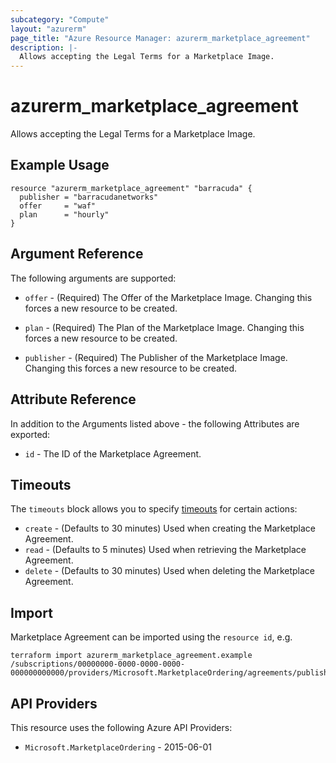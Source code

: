 ```yaml
---
subcategory: "Compute"
layout: "azurerm"
page_title: "Azure Resource Manager: azurerm_marketplace_agreement"
description: |-
  Allows accepting the Legal Terms for a Marketplace Image.
---
```


# azurerm_marketplace_agreement

Allows accepting the Legal Terms for a Marketplace Image.

## Example Usage

```hcl
resource "azurerm_marketplace_agreement" "barracuda" {
  publisher = "barracudanetworks"
  offer     = "waf"
  plan      = "hourly"
}
```

## Argument Reference

The following arguments are supported:

* `offer` - (Required) The Offer of the Marketplace Image. Changing this forces a new resource to be created.

* `plan` - (Required) The Plan of the Marketplace Image. Changing this forces a new resource to be created.

* `publisher` - (Required) The Publisher of the Marketplace Image. Changing this forces a new resource to be created.

## Attribute Reference

In addition to the Arguments listed above - the following Attributes are exported:

* `id` - The ID of the Marketplace Agreement.

## Timeouts

The `timeouts` block allows you to specify [timeouts](https://developer.hashicorp.com/terraform/language/resources/configure#define-operation-timeouts) for certain actions:

* `create` - (Defaults to 30 minutes) Used when creating the Marketplace Agreement.
* `read` - (Defaults to 5 minutes) Used when retrieving the Marketplace Agreement.
* `delete` - (Defaults to 30 minutes) Used when deleting the Marketplace Agreement.

## Import

Marketplace Agreement can be imported using the `resource id`, e.g.

```shell
terraform import azurerm_marketplace_agreement.example /subscriptions/00000000-0000-0000-0000-000000000000/providers/Microsoft.MarketplaceOrdering/agreements/publisher1/offers/offer1/plans/plan1
```

## API Providers
<!-- This section is generated, changes will be overwritten -->
This resource uses the following Azure API Providers:

* `Microsoft.MarketplaceOrdering` - 2015-06-01
